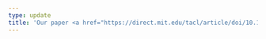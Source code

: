 ```yaml
---
type: update
title: 'Our paper <a href="https://direct.mit.edu/tacl/article/doi/10.1162/tacl_a_00358/97778/Recursive-Non-Autoregressive-Graph-to-Graph"> Recursive Non-Autoregressive Graph-to-Graph Transformer for Dependency Parsing with Iterative Refinement</a> has been accepted to <a href="https://2021.eacl.org/"> EACL 2021 conference </a> for a presentation.'
---
```

